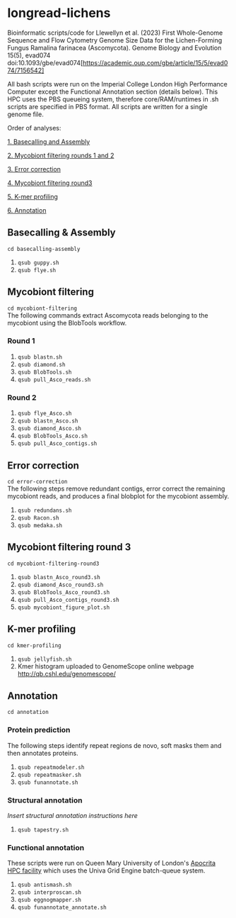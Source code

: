 # longread-lichens

Bioinformatic scripts/code for Llewellyn et al. (2023) First Whole-Genome Sequence and Flow Cytometry Genome Size Data for the Lichen-Forming Fungus Ramalina farinacea (Ascomycota). Genome Biology and Evolution 15(5), evad074 doi:10.1093/gbe/evad074[https://academic.oup.com/gbe/article/15/5/evad074/7156542]

All bash scripts were run on the Imperial College London High Performance Computer except the Functional Annotation section (details below). This HPC uses the PBS queueing system, therefore core/RAM/runtimes in .sh scripts are specified in PBS format. All scripts are written for a single genome file.

Order of analyses: 

[1. Basecalling and Assembly](https://github.com/theo-llewellyn/longread-lichens#basecalling--assembly)

[2. Mycobiont filtering rounds 1 and 2](https://github.com/theo-llewellyn/longread-lichens#mycobiont-filtering)

[3. Error correction](https://github.com/theo-llewellyn/longread-lichens#error-correction)

[4. Mycobiont filtering round3](https://github.com/theo-llewellyn/longread-lichens#mycobiont-filtering-round-3)

[5. K-mer profiling](https://github.com/theo-llewellyn/longread-lichens#k-mer-profiling)

[6. Annotation](https://github.com/theo-llewellyn/longread-lichens#annotation)

## Basecalling & Assembly

`cd basecalling-assembly`

1. `qsub guppy.sh`
2. `qsub flye.sh`

## Mycobiont filtering
`cd mycobiont-filtering`   
The following commands extract Ascomycota reads belonging to the mycobiont using the BlobTools workflow.
### Round 1
1. `qsub blastn.sh`
2. `qsub diamond.sh`
3. `qsub BlobTools.sh`
4. `qsub pull_Asco_reads.sh`

### Round 2
1. `qsub flye_Asco.sh`
2. `qsub blastn_Asco.sh`
3. `qsub diamond_Asco.sh`
4. `qsub BlobTools_Asco.sh`
5. `qsub pull_Asco_contigs.sh`

## Error correction
`cd error-correction`   
The following steps remove redundant contigs, error correct the remaining mycobiont reads, and produces a final blobplot for the mycobiont assembly.
1. `qsub redundans.sh`
2. `qsub Racon.sh`
3. `qsub medaka.sh`

## Mycobiont filtering round 3
`cd mycobiont-filtering-round3`
1. `qsub blastn_Asco_round3.sh`
2. `qsub diamond_Asco_round3.sh`
3. `qsub BlobTools_Asco_round3.sh`
4. `qsub pull_Asco_contigs_round3.sh`
5. `qsub mycobiont_figure_plot.sh`

## K-mer profiling
`cd kmer-profiling`
1. `qsub jellyfish.sh`
2. Kmer histogram uploaded to GenomeScope online webpage http://qb.cshl.edu/genomescope/

## Annotation

`cd annotation`

### Protein prediction
The following steps identify repeat regions de novo, soft masks them and then annotates proteins.
1. `qsub repeatmodeler.sh`
2. `qsub repeatmasker.sh`
3. `qsub funannotate.sh`

### Structural annotation

*Insert structural annotation instructions here*
1. `qsub tapestry.sh`

### Functional annotation

These scripts were run on Queen Mary University of London's [Apocrita HPC facility](http://doi.org/10.5281/zenodo.438045) which uses the Univa 
Grid Engine batch-queue system.

1. `qsub antismash.sh`
2. `qsub interproscan.sh`
3. `qsub eggnogmapper.sh`
4. `qsub funannotate_annotate.sh`
